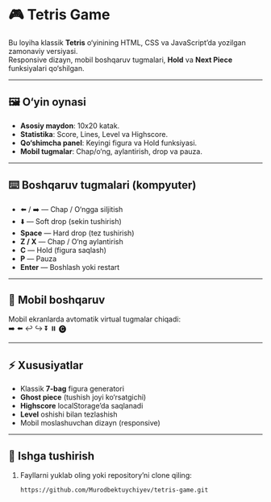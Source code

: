 # 🎮 Tetris Game

Bu loyiha klassik **Tetris** o‘yinining HTML, CSS va JavaScript’da yozilgan zamonaviy versiyasi.  
Responsive dizayn, mobil boshqaruv tugmalari, **Hold** va **Next Piece** funksiyalari qo‘shilgan.  

---

## 🖼️ O‘yin oynasi
- **Asosiy maydon**: 10x20 katak.
- **Statistika**: Score, Lines, Level va Highscore.
- **Qo‘shimcha panel**: Keyingi figura va Hold funksiyasi.
- **Mobil tugmalar**: Chap/o‘ng, aylantirish, drop va pauza.

---

## ⌨️ Boshqaruv tugmalari (kompyuter)
- ⬅️ / ➡️ — Chap / O‘ngga siljitish  
- ⬇️ — Soft drop (sekin tushirish)  
- **Space** — Hard drop (tez tushirish)  
- **Z / X** — Chap / O‘ng aylantirish  
- **C** — Hold (figura saqlash)  
- **P** — Pauza  
- **Enter** — Boshlash yoki restart  

---

## 📱 Mobil boshqaruv
Mobil ekranlarda avtomatik virtual tugmalar chiqadi:  
➡️ ⬅️ ↩️ ↪️ ⏬ ⏸️ 🅒  

---

## ⚡ Xususiyatlar
- Klassik **7-bag** figura generatori  
- **Ghost piece** (tushish joyi ko‘rsatgichi)  
- **Highscore** localStorage’da saqlanadi  
- **Level** oshishi bilan tezlashish  
- Mobil moslashuvchan dizayn (responsive)  

---

## 🚀 Ishga tushirish
1. Fayllarni yuklab oling yoki repository’ni clone qiling:
   ```bash
   https://github.com/Murodbektuychiyev/tetris-game.git
